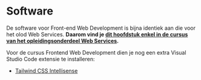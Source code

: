 # Software

De software voor Front-end Web Development is bijna identiek aan die voor het olod Web Services. **Daarom vind je [dit hoofdstuk enkel in de cursus van het opleidingsonderdeel Web Services](https://HOGENT-frontendweb.github.io/webservices-cursus/#/./0-intro/software).**

Voor de cursus Frontend Web Development dien je nog een extra Visual Studio Code extensie te installeren:
- [Tailwind CSS Intellisense](https://marketplace.visualstudio.com/items?itemName=bradlc.vscode-tailwindcss)
